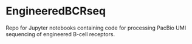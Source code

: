 # EngineeredBCRseq
Repo for Jupyter notebooks containing code for processing PacBio UMI sequencing of engineered B-cell receptors.
